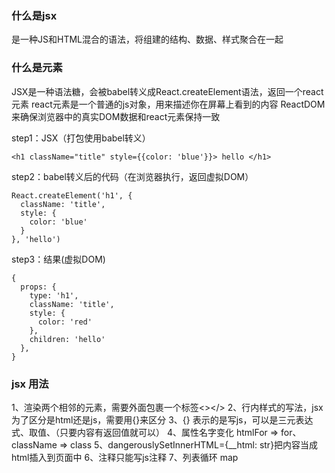 ### 什么是jsx
 是一种JS和HTML混合的语法，将组建的结构、数据、样式聚合在一起
### 什么是元素
  JSX是一种语法糖，会被babel转义成React.createElement语法，返回一个react元素
  react元素是一个普通的js对象，用来描述你在屏幕上看到的内容
  ReactDOM来确保浏览器中的真实DOM数据和react元素保持一致

step1：JSX（打包使用babel转义）
```
<h1 className="title" style={{color: 'blue'}}> hello </h1>
```

step2：babel转义后的代码（在浏览器执行，返回虚拟DOM）
```
React.createElement('h1', {
  className: 'title',
  style: {
    color: 'blue'
  }
}, 'hello')
```

step3：结果(虚拟DOM)
```
{
  props: {
    type: 'h1',
    className: 'title',
    style: {
      color: 'red'
    },
    children: 'hello'
  },
}

```

<!-- cross-env DISABLE_NEW_JSX_TRANSFORM=TRUE 禁用jsx新转换器 -->

### jsx 用法
1、渲染两个相邻的元素，需要外面包裹一个标签<></>
2、行内样式的写法，jsx为了区分是html还是js，需要用{}来区分
3、{} 表示的是写js，可以是三元表达式、取值、（只要内容有返回值就可以）
4、属性名字变化 htmlFor => for、className => class
5、dangerouslySetInnerHTML={__html: str}把内容当成html插入到页面中
6、注释只能写js注释
7、列表循环 map
